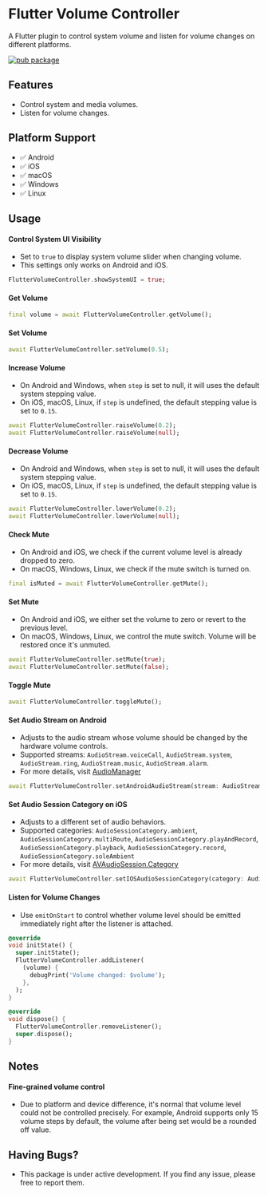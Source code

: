 # Flutter Volume Controller

A Flutter plugin to control system volume and listen for volume changes on different platforms.

[![pub package](https://img.shields.io/pub/v/flutter_volume_controller.svg)](https://pub.dev/packages/flutter_volume_controller)


## Features

- Control system and media volumes.
- Listen for volume changes.

## Platform Support

- ✅ Android
- ✅ iOS
- ✅ macOS
- ✅ Windows
- ✅ Linux

## Usage

#### Control System UI Visibility
- Set to `true` to display system volume slider when changing volume.
- This settings only works on Android and iOS.
```dart
FlutterVolumeController.showSystemUI = true;
```

#### Get Volume
```dart
final volume = await FlutterVolumeController.getVolume();
```

#### Set Volume
```dart
await FlutterVolumeController.setVolume(0.5);
```

#### Increase Volume
- On Android and Windows, when `step` is set to null, it will uses the default system stepping value.
- On iOS, macOS, Linux, if `step` is undefined, the default stepping value is set to `0.15`.
```dart
await FlutterVolumeController.raiseVolume(0.2);
await FlutterVolumeController.raiseVolume(null);
```

#### Decrease Volume
- On Android and Windows, when `step` is set to null, it will uses the default system stepping value.
- On iOS, macOS, Linux, if `step` is undefined, the default stepping value is set to `0.15`.
```dart
await FlutterVolumeController.lowerVolume(0.2);
await FlutterVolumeController.lowerVolume(null);
```

#### Check Mute
- On Android and iOS, we check if the current volume level is already dropped to zero.
- On macOS, Windows, Linux, we check if the mute switch is turned on.
```dart
final isMuted = await FlutterVolumeController.getMute();
```

#### Set Mute
- On Android and iOS, we either set the volume to zero or revert to the previous level.
- On macOS, Windows, Linux, we control the mute switch. Volume will be restored once it's unmuted.
```dart
await FlutterVolumeController.setMute(true);
await FlutterVolumeController.setMute(false);
```

#### Toggle Mute
```dart
await FlutterVolumeController.toggleMute();
```

#### Set Audio Stream on Android
- Adjusts to the audio stream whose volume should be changed by the hardware volume controls.
- Supported streams: `AudioStream.voiceCall`, `AudioStream.system`, `AudioStream.ring`, `AudioStream.music`, `AudioStream.alarm`.
- For more details, visit [AudioManager](https://developer.android.com/reference/android/media/AudioManager)
```dart
await FlutterVolumeController.setAndroidAudioStream(stream: AudioStream.system);
```

#### Set Audio Session Category on iOS
- Adjusts to a different set of audio behaviors.
- Supported categories: `AudioSessionCategory.ambient`, `AudioSessionCategory.multiRoute`, `AudioSessionCategory.playAndRecord`, `AudioSessionCategory.playback`, `AudioSessionCategory.record`, `AudioSessionCategory.soleAmbient`
- For more details, visit [AVAudioSession.Category](https://developer.apple.com/documentation/avfaudio/avaudiosession/category)
```dart
await FlutterVolumeController.setIOSAudioSessionCategory(category: AudioSessionCategory.playback);
```

#### Listen for Volume Changes
- Use `emitOnStart` to control whether volume level should be emitted immediately right after the listener is attached.
```dart
@override
void initState() {
  super.initState();
  FlutterVolumeController.addListener(
    (volume) {
      debugPrint('Volume changed: $volume');
    },
  );
}

@override
void dispose() {
  FlutterVolumeController.removeListener();
  super.dispose();
}
```

## Notes
#### Fine-grained volume control
- Due to platform and device difference, it's normal that volume level could not be controlled precisely.
For example, Android supports only 15 volume steps by default, the volume after being set would be a rounded off value.


## Having Bugs?
- This package is under active development. If you find any issue, please free to report them.